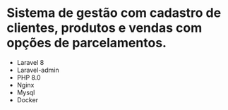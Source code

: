 

# Sistema de gestão com cadastro de clientes, produtos e vendas com opções de parcelamentos.

- Laravel 8
- Laravel-admin
- PHP 8.0
- Nginx
- Mysql
- Docker
